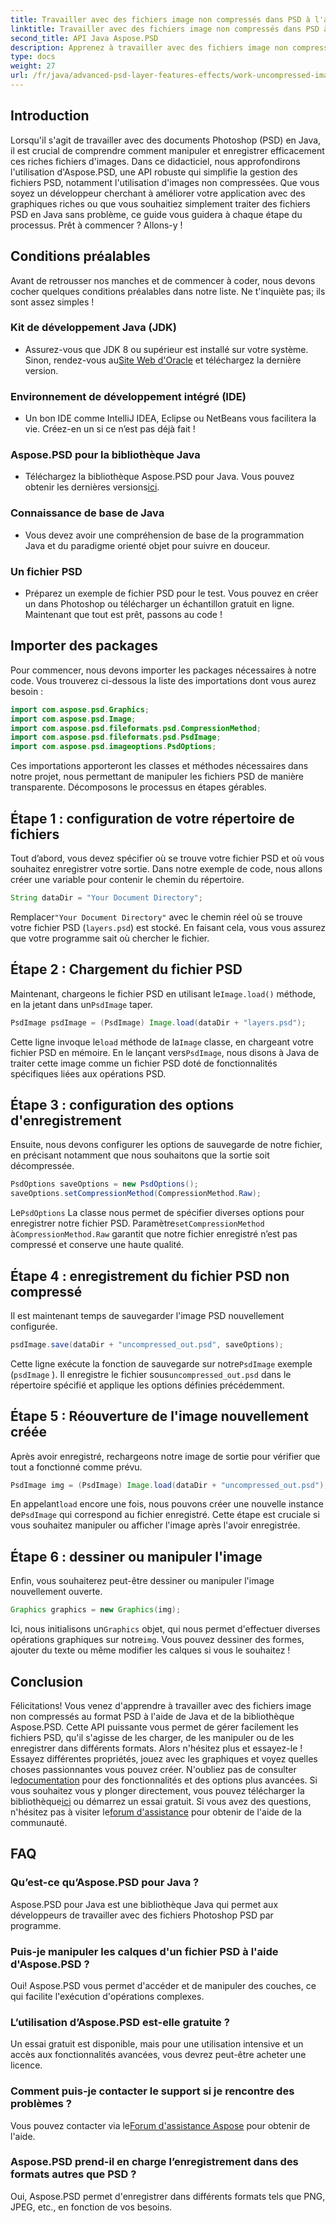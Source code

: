 ```yaml
---
title: Travailler avec des fichiers image non compressés dans PSD à l'aide de Java
linktitle: Travailler avec des fichiers image non compressés dans PSD à l'aide de Java
second_title: API Java Aspose.PSD
description: Apprenez à travailler avec des fichiers image non compressés au format PSD à l'aide de Java et de la bibliothèque Aspose.PSD dans ce didacticiel complet, étape par étape.
type: docs
weight: 27
url: /fr/java/advanced-psd-layer-features-effects/work-uncompressed-image-files-psd/
---
```

## Introduction
Lorsqu'il s'agit de travailler avec des documents Photoshop (PSD) en Java, il est crucial de comprendre comment manipuler et enregistrer efficacement ces riches fichiers d'images. Dans ce didacticiel, nous approfondirons l'utilisation d'Aspose.PSD, une API robuste qui simplifie la gestion des fichiers PSD, notamment l'utilisation d'images non compressées. Que vous soyez un développeur cherchant à améliorer votre application avec des graphiques riches ou que vous souhaitiez simplement traiter des fichiers PSD en Java sans problème, ce guide vous guidera à chaque étape du processus. Prêt à commencer ? Allons-y !
## Conditions préalables
Avant de retrousser nos manches et de commencer à coder, nous devons cocher quelques conditions préalables dans notre liste. Ne t'inquiète pas; ils sont assez simples !
### Kit de développement Java (JDK)
- Assurez-vous que JDK 8 ou supérieur est installé sur votre système. Sinon, rendez-vous au[Site Web d'Oracle](https://www.oracle.com/java/technologies/javase-jdk11-downloads.html) et téléchargez la dernière version.
### Environnement de développement intégré (IDE)
- Un bon IDE comme IntelliJ IDEA, Eclipse ou NetBeans vous facilitera la vie. Créez-en un si ce n’est pas déjà fait !
### Aspose.PSD pour la bibliothèque Java
-  Téléchargez la bibliothèque Aspose.PSD pour Java. Vous pouvez obtenir les dernières versions[ici](https://releases.aspose.com/psd/java/). 
### Connaissance de base de Java 
- Vous devez avoir une compréhension de base de la programmation Java et du paradigme orienté objet pour suivre en douceur.
### Un fichier PSD
- Préparez un exemple de fichier PSD pour le test. Vous pouvez en créer un dans Photoshop ou télécharger un échantillon gratuit en ligne. 
Maintenant que tout est prêt, passons au code !
## Importer des packages
Pour commencer, nous devons importer les packages nécessaires à notre code. Vous trouverez ci-dessous la liste des importations dont vous aurez besoin :
```java
import com.aspose.psd.Graphics;
import com.aspose.psd.Image;
import com.aspose.psd.fileformats.psd.CompressionMethod;
import com.aspose.psd.fileformats.psd.PsdImage;
import com.aspose.psd.imageoptions.PsdOptions;
```
Ces importations apporteront les classes et méthodes nécessaires dans notre projet, nous permettant de manipuler les fichiers PSD de manière transparente. 
Décomposons le processus en étapes gérables. 
## Étape 1 : configuration de votre répertoire de fichiers
Tout d’abord, vous devez spécifier où se trouve votre fichier PSD et où vous souhaitez enregistrer votre sortie. Dans notre exemple de code, nous allons créer une variable pour contenir le chemin du répertoire.
```java
String dataDir = "Your Document Directory";
```
 Remplacer`"Your Document Directory"` avec le chemin réel où se trouve votre fichier PSD (`layers.psd`) est stocké. En faisant cela, vous vous assurez que votre programme sait où chercher le fichier.
## Étape 2 : Chargement du fichier PSD
 Maintenant, chargeons le fichier PSD en utilisant le`Image.load()` méthode, en la jetant dans un`PsdImage` taper.
```java
PsdImage psdImage = (PsdImage) Image.load(dataDir + "layers.psd");
```
 Cette ligne invoque le`load` méthode de la`Image` classe, en chargeant votre fichier PSD en mémoire. En le lançant vers`PsdImage`, nous disons à Java de traiter cette image comme un fichier PSD doté de fonctionnalités spécifiques liées aux opérations PSD.
## Étape 3 : configuration des options d'enregistrement
Ensuite, nous devons configurer les options de sauvegarde de notre fichier, en précisant notamment que nous souhaitons que la sortie soit décompressée.
```java
PsdOptions saveOptions = new PsdOptions();
saveOptions.setCompressionMethod(CompressionMethod.Raw);
```
 Le`PsdOptions` La classe nous permet de spécifier diverses options pour enregistrer notre fichier PSD. Paramètre`setCompressionMethod` à`CompressionMethod.Raw` garantit que notre fichier enregistré n’est pas compressé et conserve une haute qualité.
## Étape 4 : enregistrement du fichier PSD non compressé
Il est maintenant temps de sauvegarder l'image PSD nouvellement configurée.
```java
psdImage.save(dataDir + "uncompressed_out.psd", saveOptions);
```
 Cette ligne exécute la fonction de sauvegarde sur notre`PsdImage` exemple (`psdImage` ). Il enregistre le fichier sous`uncompressed_out.psd` dans le répertoire spécifié et applique les options définies précédemment.
## Étape 5 : Réouverture de l'image nouvellement créée
Après avoir enregistré, rechargeons notre image de sortie pour vérifier que tout a fonctionné comme prévu.
```java
PsdImage img = (PsdImage) Image.load(dataDir + "uncompressed_out.psd");
```
 En appelant`load` encore une fois, nous pouvons créer une nouvelle instance de`PsdImage` qui correspond au fichier enregistré. Cette étape est cruciale si vous souhaitez manipuler ou afficher l'image après l'avoir enregistrée.
## Étape 6 : dessiner ou manipuler l'image
Enfin, vous souhaiterez peut-être dessiner ou manipuler l'image nouvellement ouverte.
```java
Graphics graphics = new Graphics(img);
```
 Ici, nous initialisons un`Graphics` objet, qui nous permet d'effectuer diverses opérations graphiques sur notre`img`. Vous pouvez dessiner des formes, ajouter du texte ou même modifier les calques si vous le souhaitez !
## Conclusion
Félicitations! Vous venez d'apprendre à travailler avec des fichiers image non compressés au format PSD à l'aide de Java et de la bibliothèque Aspose.PSD. Cette API puissante vous permet de gérer facilement les fichiers PSD, qu'il s'agisse de les charger, de les manipuler ou de les enregistrer dans différents formats. Alors n'hésitez plus et essayez-le ! Essayez différentes propriétés, jouez avec les graphiques et voyez quelles choses passionnantes vous pouvez créer.
 N'oubliez pas de consulter le[documentation](https://reference.aspose.com/psd/java/) pour des fonctionnalités et des options plus avancées. Si vous souhaitez vous y plonger directement, vous pouvez télécharger la bibliothèque[ici](https://releases.aspose.com/psd/java/) ou démarrez un essai gratuit. Si vous avez des questions, n'hésitez pas à visiter le[forum d'assistance](https://forum.aspose.com/c/psd/34) pour obtenir de l'aide de la communauté.
## FAQ
### Qu’est-ce qu’Aspose.PSD pour Java ?
Aspose.PSD pour Java est une bibliothèque Java qui permet aux développeurs de travailler avec des fichiers Photoshop PSD par programme.
### Puis-je manipuler les calques d'un fichier PSD à l'aide d'Aspose.PSD ?
Oui! Aspose.PSD vous permet d'accéder et de manipuler des couches, ce qui facilite l'exécution d'opérations complexes.
### L’utilisation d’Aspose.PSD est-elle gratuite ?
Un essai gratuit est disponible, mais pour une utilisation intensive et un accès aux fonctionnalités avancées, vous devrez peut-être acheter une licence.
### Comment puis-je contacter le support si je rencontre des problèmes ?
 Vous pouvez contacter via le[Forum d'assistance Aspose](https://forum.aspose.com/c/psd/34) pour obtenir de l'aide.
### Aspose.PSD prend-il en charge l’enregistrement dans des formats autres que PSD ?
Oui, Aspose.PSD permet d'enregistrer dans différents formats tels que PNG, JPEG, etc., en fonction de vos besoins.